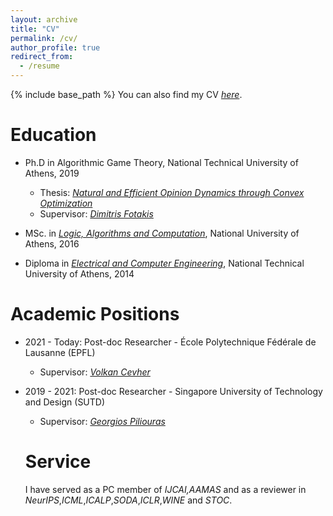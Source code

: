 ```yaml
---
layout: archive
title: "CV"
permalink: /cv/
author_profile: true
redirect_from:
  - /resume
---
```


{% include base_path %}
You can also find my CV [<em>here</em>](https://sskoul.github.io/files/CV.pdf).


Education
======
* Ph.D in Algorithmic Game Theory, National Technical University of Athens, 2019
  * Thesis: [<em>Natural and Efficient Opinion Dynamics through Convex Optimization</em>](https://sskoul.github.io/files/phd_thesis.pdf)
  * Supervisor: [<em>Dimitris Fotakis</em>](https://www.softlab.ntua.gr/~fotakis)

* MSc. in [<em>Logic, Algorithms and Computation</em>](http://mpla.math.uoa.gr/en/), National University of Athens, 2016

* Diploma in [<em>Electrical and Computer Engineering</em>](https://www.ece.ntua.gr/en), National Technical University of Athens, 2014


Academic Positions
======

* 2021 - Today: Post-doc Researcher - École Polytechnique Fédérale de Lausanne (EPFL)
  * Supervisor: [<em>Volkan Cevher</em>](https://people.epfl.ch/volkan.cevher?lang=en)

* 2019 - 2021: Post-doc Researcher - Singapore University of Technology and Design (SUTD)
  * Supervisor: [<em>Georgios Piliouras</em>](https://people.sutd.edu.sg/~georgios/)


  Service
  ======
  I have served as a PC member of *IJCAI,AAMAS* and as a reviewer in *NeurIPS*,*ICML*,*ICALP*,*SODA*,*ICLR*,*WINE* and *STOC*.
